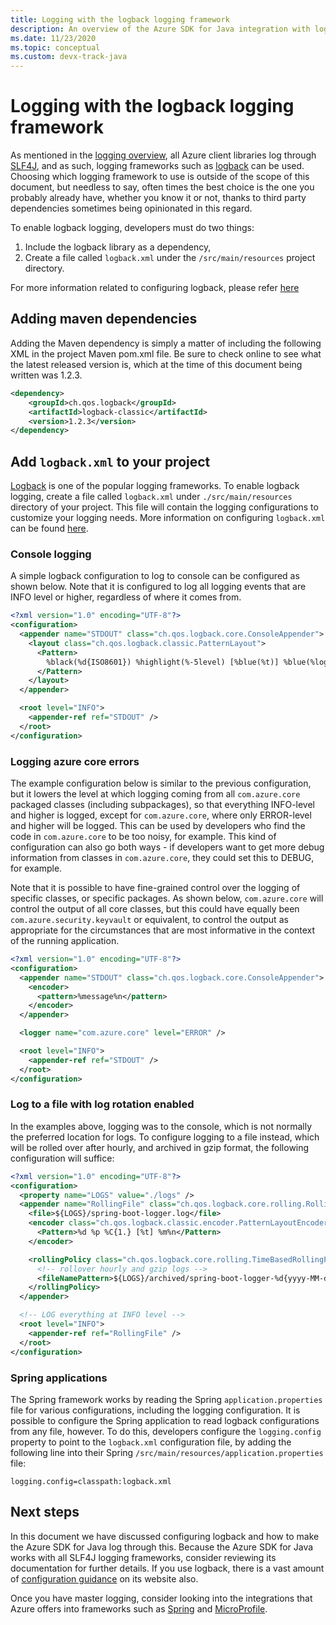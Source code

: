 ```yaml
---
title: Logging with the logback logging framework
description: An overview of the Azure SDK for Java integration with logback
ms.date: 11/23/2020
ms.topic: conceptual
ms.custom: devx-track-java
---
```


# Logging with the logback logging framework

As mentioned in the [logging overview](logging.md), all Azure client libraries log through [SLF4J](http://www.slf4j.org/), and as such, logging frameworks such as [logback](http://logback.qos.ch/) can be used. Choosing which logging framework to use is outside of the scope of this document, but needless to say, often times the best choice is the one you probably already have, whether you know it or not, thanks to third party dependencies sometimes being opinionated in this regard.

To enable logback logging, developers must do two things:

1. Include the logback library as a dependency,
2. Create a file called `logback.xml` under the `/src/main/resources` project directory. 

For more information related to configuring logback, please refer [here](http://logback.qos.ch/manual/configuration.html)

## Adding maven dependencies

Adding the Maven dependency is simply a matter of including the following XML in the project Maven pom.xml file. Be sure to check online to see what the latest released version is, which at the time of this document being written was 1.2.3.

```xml
<dependency>
    <groupId>ch.qos.logback</groupId>
    <artifactId>logback-classic</artifactId>
    <version>1.2.3</version>
</dependency>
```

## Add `logback.xml` to your project

[Logback](https://logback.qos.ch/manual/introduction.html) is one of the popular logging frameworks.
To enable logback logging, create a file called `logback.xml` under `./src/main/resources` directory of your project.
This file will contain the logging configurations to customize your logging needs. More information 
on configuring `logback.xml` can be found [here](https://logback.qos.ch/manual/configuration.html). 

### Console logging

A simple logback configuration to log to console can be configured as shown below. Note that it is configured to log all logging events that are INFO level or higher, regardless of where it comes from.

```xml
<?xml version="1.0" encoding="UTF-8"?>
<configuration>
  <appender name="STDOUT" class="ch.qos.logback.core.ConsoleAppender">
    <layout class="ch.qos.logback.classic.PatternLayout">
      <Pattern>
        %black(%d{ISO8601}) %highlight(%-5level) [%blue(%t)] %blue(%logger{100}): %msg%n%throwable
      </Pattern>
    </layout>
  </appender>

  <root level="INFO">
    <appender-ref ref="STDOUT" />
  </root>
</configuration>
```

### Logging azure core errors

The example configuration below is similar to the previous configuration, but it lowers the level at which logging coming from all `com.azure.core` packaged classes (including subpackages), so that everything INFO-level and higher is logged, except for `com.azure.core`, where only ERROR-level and higher will be logged. This can be used by developers who find the code in `com.azure.core` to be too noisy, for example. This kind of configuration can also go both ways - if developers want to get more debug information from classes in `com.azure.core`, they could set this to DEBUG, for example.

Note that it is possible to have fine-grained control over the logging of specific classes, or specific packages. As shown below, `com.azure.core` will control the output of all core classes, but this could have equally been `com.azure.security.keyvault` or equivalent, to control the output as appropriate for the circumstances that are most informative in the context of the running application.

```xml
<?xml version="1.0" encoding="UTF-8"?>
<configuration>
  <appender name="STDOUT" class="ch.qos.logback.core.ConsoleAppender">
    <encoder>
      <pattern>%message%n</pattern>
    </encoder>
  </appender>

  <logger name="com.azure.core" level="ERROR" />

  <root level="INFO">
    <appender-ref ref="STDOUT" />
  </root>
</configuration>
```

### Log to a file with log rotation enabled

In the examples above, logging was to the console, which is not normally the preferred location for logs. To configure logging to a file instead, which will be rolled over after hourly, and archived in gzip format, the following configuration will suffice:

```xml
<?xml version="1.0" encoding="UTF-8"?>
<configuration>
  <property name="LOGS" value="./logs" />
  <appender name="RollingFile" class="ch.qos.logback.core.rolling.RollingFileAppender">
    <file>${LOGS}/spring-boot-logger.log</file>
    <encoder class="ch.qos.logback.classic.encoder.PatternLayoutEncoder">
      <Pattern>%d %p %C{1.} [%t] %m%n</Pattern>
    </encoder>

    <rollingPolicy class="ch.qos.logback.core.rolling.TimeBasedRollingPolicy">
      <!-- rollover hourly and gzip logs -->
      <fileNamePattern>${LOGS}/archived/spring-boot-logger-%d{yyyy-MM-dd-HH}.log.gz</fileNamePattern>
    </rollingPolicy>
  </appender>

  <!-- LOG everything at INFO level -->
  <root level="INFO">
    <appender-ref ref="RollingFile" />
  </root>
</configuration>
```

### Spring applications

The Spring framework works by reading the Spring `application.properties` file for various configurations, including the logging configuration. It is possible to configure the Spring application to read logback configurations from any file, however. To do this, developers configure the `logging.config` property to point to the `logback.xml` configuration file, by adding the following line into their Spring `/src/main/resources/application.properties` file:

```properties
logging.config=classpath:logback.xml
```

## Next steps

In this document we have discussed configuring logback and how to make the Azure SDK for Java log through this. Because the Azure SDK for Java works with all SLF4J logging frameworks, consider reviewing its documentation for further details. If you use logback, there is a vast amount of [configuration guidance](http://logback.qos.ch/manual/configuration.html) on its website also.

Once you have master logging, consider looking into the integrations that Azure offers into frameworks such as [Spring](https://docs.microsoft.com/azure/developer/java/spring-framework/spring-boot-starters-for-azure) and [MicroProfile](https://docs.microsoft.com/azure/developer/java/eclipse-microprofile/).
